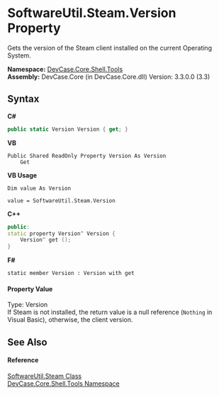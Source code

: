 # SoftwareUtil.Steam.Version Property 
 

Gets the version of the Steam client installed on the current Operating System.

**Namespace:**&nbsp;<a href="N_DevCase_Core_Shell_Tools">DevCase.Core.Shell.Tools</a><br />**Assembly:**&nbsp;DevCase.Core (in DevCase.Core.dll) Version: 3.3.0.0 (3.3)

## Syntax

**C#**<br />
``` C#
public static Version Version { get; }
```

**VB**<br />
``` VB
Public Shared ReadOnly Property Version As Version
	Get
```

**VB Usage**<br />
``` VB Usage
Dim value As Version

value = SoftwareUtil.Steam.Version

```

**C++**<br />
``` C++
public:
static property Version^ Version {
	Version^ get ();
}
```

**F#**<br />
``` F#
static member Version : Version with get

```


#### Property Value
Type: Version<br />If Steam is not installed, the return value is a null reference (`Nothing` in Visual Basic), otherwise, the client version.

## See Also


#### Reference
<a href="T_DevCase_Core_Shell_Tools_SoftwareUtil_Steam">SoftwareUtil.Steam Class</a><br /><a href="N_DevCase_Core_Shell_Tools">DevCase.Core.Shell.Tools Namespace</a><br />